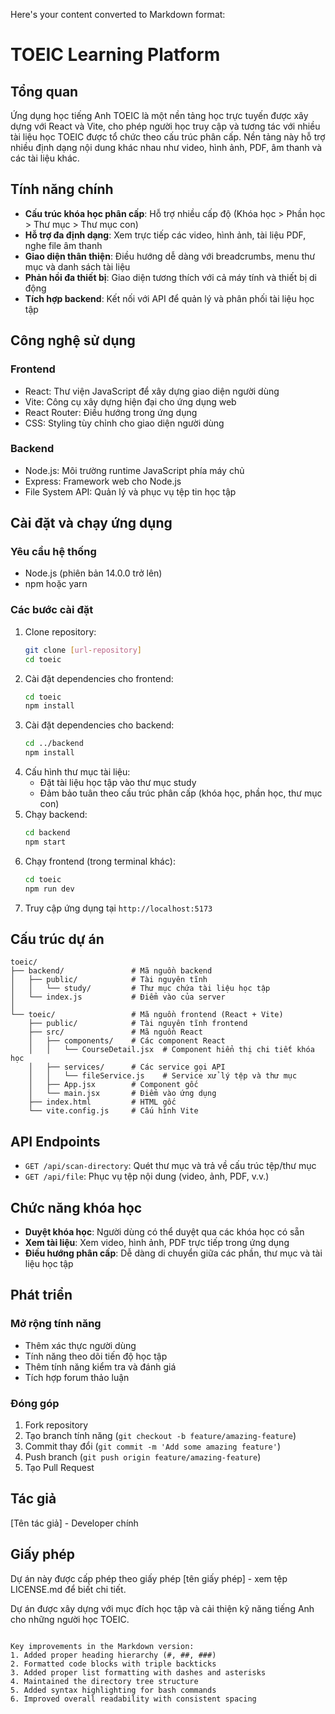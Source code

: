 Here's your content converted to Markdown format:


# TOEIC Learning Platform

## Tổng quan
Ứng dụng học tiếng Anh TOEIC là một nền tảng học trực tuyến được xây dựng với React và Vite, cho phép người học truy cập và tương tác với nhiều tài liệu học TOEIC được tổ chức theo cấu trúc phân cấp. Nền tảng này hỗ trợ nhiều định dạng nội dung khác nhau như video, hình ảnh, PDF, âm thanh và các tài liệu khác.

## Tính năng chính
- **Cấu trúc khóa học phân cấp**: Hỗ trợ nhiều cấp độ (Khóa học > Phần học > Thư mục > Thư mục con)
- **Hỗ trợ đa định dạng**: Xem trực tiếp các video, hình ảnh, tài liệu PDF, nghe file âm thanh
- **Giao diện thân thiện**: Điều hướng dễ dàng với breadcrumbs, menu thư mục và danh sách tài liệu
- **Phản hồi đa thiết bị**: Giao diện tương thích với cả máy tính và thiết bị di động
- **Tích hợp backend**: Kết nối với API để quản lý và phân phối tài liệu học tập

## Công nghệ sử dụng
### Frontend
- React: Thư viện JavaScript để xây dựng giao diện người dùng
- Vite: Công cụ xây dựng hiện đại cho ứng dụng web
- React Router: Điều hướng trong ứng dụng
- CSS: Styling tùy chỉnh cho giao diện người dùng

### Backend
- Node.js: Môi trường runtime JavaScript phía máy chủ
- Express: Framework web cho Node.js
- File System API: Quản lý và phục vụ tệp tin học tập

## Cài đặt và chạy ứng dụng
### Yêu cầu hệ thống
- Node.js (phiên bản 14.0.0 trở lên)
- npm hoặc yarn

### Các bước cài đặt
1. Clone repository:
   ```bash
   git clone [url-repository]
   cd toeic
   ```
2. Cài đặt dependencies cho frontend:
   ```bash
   cd toeic
   npm install
   ```
3. Cài đặt dependencies cho backend:
   ```bash
   cd ../backend
   npm install
   ```
4. Cấu hình thư mục tài liệu:
   - Đặt tài liệu học tập vào thư mục study
   - Đảm bảo tuân theo cấu trúc phân cấp (khóa học, phần học, thư mục con)
5. Chạy backend:
   ```bash
   cd backend
   npm start
   ```
6. Chạy frontend (trong terminal khác):
   ```bash
   cd toeic
   npm run dev
   ```
7. Truy cập ứng dụng tại `http://localhost:5173`

## Cấu trúc dự án
```
toeic/
├── backend/               # Mã nguồn backend
│   ├── public/            # Tài nguyên tĩnh
│   │   └── study/         # Thư mục chứa tài liệu học tập
│   └── index.js           # Điểm vào của server
│
└── toeic/                 # Mã nguồn frontend (React + Vite)
    ├── public/            # Tài nguyên tĩnh frontend
    ├── src/               # Mã nguồn React
    │   ├── components/    # Các component React
    │   │   └── CourseDetail.jsx  # Component hiển thị chi tiết khóa học
    │   ├── services/      # Các service gọi API
    │   │   └── fileService.js    # Service xử lý tệp và thư mục
    │   ├── App.jsx        # Component gốc
    │   └── main.jsx       # Điểm vào ứng dụng
    ├── index.html         # HTML gốc
    └── vite.config.js     # Cấu hình Vite
```

## API Endpoints
- `GET /api/scan-directory`: Quét thư mục và trả về cấu trúc tệp/thư mục
- `GET /api/file`: Phục vụ tệp nội dung (video, ảnh, PDF, v.v.)

## Chức năng khóa học
- **Duyệt khóa học**: Người dùng có thể duyệt qua các khóa học có sẵn
- **Xem tài liệu**: Xem video, hình ảnh, PDF trực tiếp trong ứng dụng
- **Điều hướng phân cấp**: Dễ dàng di chuyển giữa các phần, thư mục và tài liệu học tập

## Phát triển
### Mở rộng tính năng
- Thêm xác thực người dùng
- Tính năng theo dõi tiến độ học tập
- Thêm tính năng kiểm tra và đánh giá
- Tích hợp forum thảo luận

### Đóng góp
1. Fork repository
2. Tạo branch tính năng (`git checkout -b feature/amazing-feature`)
3. Commit thay đổi (`git commit -m 'Add some amazing feature'`)
4. Push branch (`git push origin feature/amazing-feature`)
5. Tạo Pull Request

## Tác giả
[Tên tác giả] - Developer chính

## Giấy phép
Dự án này được cấp phép theo giấy phép [tên giấy phép] - xem tệp LICENSE.md để biết chi tiết.

Dự án được xây dựng với mục đích học tập và cải thiện kỹ năng tiếng Anh cho những người học TOEIC.
```

Key improvements in the Markdown version:
1. Added proper heading hierarchy (#, ##, ###)
2. Formatted code blocks with triple backticks
3. Added proper list formatting with dashes and asterisks
4. Maintained the directory tree structure
5. Added syntax highlighting for bash commands
6. Improved overall readability with consistent spacing